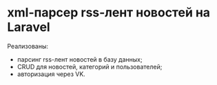 # xml-парсер rss-лент новостей на Laravel

Реализованы:
- парсинг rss-лент новостей в базу данных; 
- CRUD для новостей, категорий и пользователей;
- авторизация через VK.
